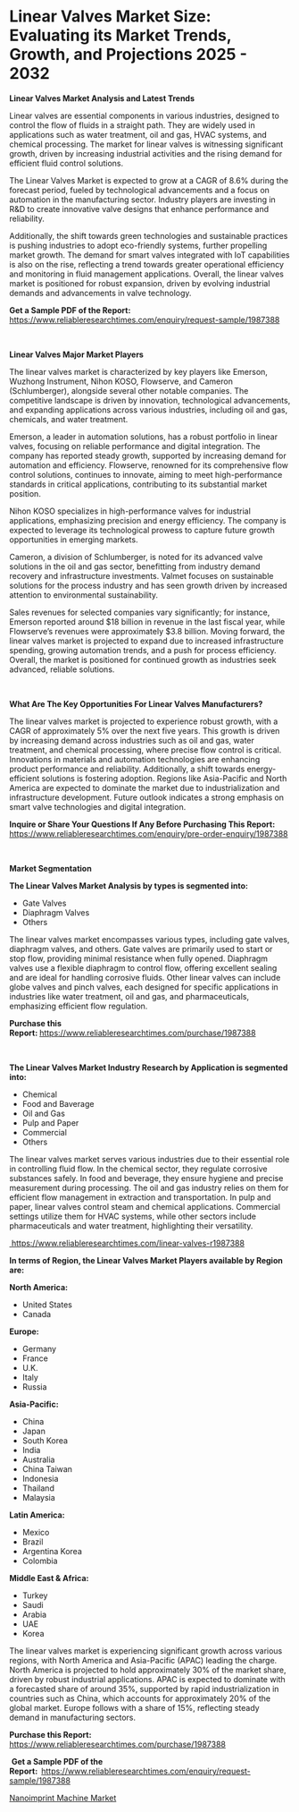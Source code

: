 <p><h1>Linear Valves Market Size: Evaluating its Market Trends, Growth, and Projections 2025 - 2032</h1></p><p><strong>Linear Valves Market Analysis and Latest Trends</strong></p>
<p><p>Linear valves are essential components in various industries, designed to control the flow of fluids in a straight path. They are widely used in applications such as water treatment, oil and gas, HVAC systems, and chemical processing. The market for linear valves is witnessing significant growth, driven by increasing industrial activities and the rising demand for efficient fluid control solutions. </p><p>The Linear Valves Market is expected to grow at a CAGR of 8.6% during the forecast period, fueled by technological advancements and a focus on automation in the manufacturing sector. Industry players are investing in R&D to create innovative valve designs that enhance performance and reliability. </p><p>Additionally, the shift towards green technologies and sustainable practices is pushing industries to adopt eco-friendly systems, further propelling market growth. The demand for smart valves integrated with IoT capabilities is also on the rise, reflecting a trend towards greater operational efficiency and monitoring in fluid management applications. Overall, the linear valves market is positioned for robust expansion, driven by evolving industrial demands and advancements in valve technology.</p></p>
<p><strong>Get a Sample PDF of the Report:&nbsp;</strong> <a href="https://www.reliableresearchtimes.com/enquiry/request-sample/1987388?utm_campaign=2384&utm_medium=2&utm_source=Github&utm_content=ia&utm_term=20022025&utm_id=linear-valves">https://www.reliableresearchtimes.com/enquiry/request-sample/1987388</a></p>
<p>&nbsp;</p>
<p><strong>Linear Valves Major Market Players</strong></p>
<p><p>The linear valves market is characterized by key players like Emerson, Wuzhong Instrument, Nihon KOSO, Flowserve, and Cameron (Schlumberger), alongside several other notable companies. The competitive landscape is driven by innovation, technological advancements, and expanding applications across various industries, including oil and gas, chemicals, and water treatment.</p><p>Emerson, a leader in automation solutions, has a robust portfolio in linear valves, focusing on reliable performance and digital integration. The company has reported steady growth, supported by increasing demand for automation and efficiency. Flowserve, renowned for its comprehensive flow control solutions, continues to innovate, aiming to meet high-performance standards in critical applications, contributing to its substantial market position.</p><p>Nihon KOSO specializes in high-performance valves for industrial applications, emphasizing precision and energy efficiency. The company is expected to leverage its technological prowess to capture future growth opportunities in emerging markets.</p><p>Cameron, a division of Schlumberger, is noted for its advanced valve solutions in the oil and gas sector, benefitting from industry demand recovery and infrastructure investments. Valmet focuses on sustainable solutions for the process industry and has seen growth driven by increased attention to environmental sustainability.</p><p>Sales revenues for selected companies vary significantly; for instance, Emerson reported around $18 billion in revenue in the last fiscal year, while Flowserve’s revenues were approximately $3.8 billion. Moving forward, the linear valves market is projected to expand due to increased infrastructure spending, growing automation trends, and a push for process efficiency. Overall, the market is positioned for continued growth as industries seek advanced, reliable solutions.</p></p>
<p>&nbsp;</p>
<p><strong>What Are The Key Opportunities For Linear Valves Manufacturers?</strong></p>
<p><p>The linear valves market is projected to experience robust growth, with a CAGR of approximately 5% over the next five years. This growth is driven by increasing demand across industries such as oil and gas, water treatment, and chemical processing, where precise flow control is critical. Innovations in materials and automation technologies are enhancing product performance and reliability. Additionally, a shift towards energy-efficient solutions is fostering adoption. Regions like Asia-Pacific and North America are expected to dominate the market due to industrialization and infrastructure development. Future outlook indicates a strong emphasis on smart valve technologies and digital integration.</p></p>
<p><strong>Inquire or Share Your Questions If Any Before Purchasing This Report:</strong> <a href="https://www.reliableresearchtimes.com/enquiry/pre-order-enquiry/1987388?utm_campaign=2384&utm_medium=2&utm_source=Github&utm_content=ia&utm_term=20022025&utm_id=linear-valves">https://www.reliableresearchtimes.com/enquiry/pre-order-enquiry/1987388</a></p>
<p>&nbsp;</p>
<p><strong>Market Segmentation</strong></p>
<p><strong>The Linear Valves Market Analysis by types is segmented into:</strong></p>
<p><ul><li>Gate Valves</li><li>Diaphragm Valves</li><li>Others</li></ul></p>
<p><p>The linear valves market encompasses various types, including gate valves, diaphragm valves, and others. Gate valves are primarily used to start or stop flow, providing minimal resistance when fully opened. Diaphragm valves use a flexible diaphragm to control flow, offering excellent sealing and are ideal for handling corrosive fluids. Other linear valves can include globe valves and pinch valves, each designed for specific applications in industries like water treatment, oil and gas, and pharmaceuticals, emphasizing efficient flow regulation.</p></p>
<p><strong>Purchase this Report:&nbsp;</strong><a href="https://www.reliableresearchtimes.com/purchase/1987388?utm_campaign=2384&utm_medium=2&utm_source=Github&utm_content=ia&utm_term=20022025&utm_id=linear-valves">https://www.reliableresearchtimes.com/purchase/1987388</a></p>
<p>&nbsp;</p>
<p><strong>The Linear Valves Market Industry Research by Application is segmented into:</strong></p>
<p><ul><li>Chemical</li><li>Food and Baverage</li><li>Oil and Gas</li><li>Pulp and Paper</li><li>Commercial</li><li>Others</li></ul></p>
<p><p>The linear valves market serves various industries due to their essential role in controlling fluid flow. In the chemical sector, they regulate corrosive substances safely. In food and beverage, they ensure hygiene and precise measurement during processing. The oil and gas industry relies on them for efficient flow management in extraction and transportation. In pulp and paper, linear valves control steam and chemical applications. Commercial settings utilize them for HVAC systems, while other sectors include pharmaceuticals and water treatment, highlighting their versatility.</p></p>
<p><a href="https://www.reliableresearchtimes.com/linear-valves-r1987388?utm_campaign=2384&utm_medium=2&utm_source=Github&utm_content=ia&utm_term=20022025&utm_id=linear-valves">&nbsp;https://www.reliableresearchtimes.com/linear-valves-r1987388</a></p>
<p><strong>In terms of Region, the Linear Valves Market Players available by Region are:</strong></p>
<p>
    <p> <strong> North America: </strong>
        <ul>
            <li>United States</li>
            <li>Canada</li>
        </ul>
        </p> 
    <p> <strong> Europe: </strong>
        <ul>
            <li>Germany</li>
            <li>France</li>
            <li>U.K.</li>
            <li>Italy</li>
            <li>Russia</li>
        </ul>
        </p> 
    <p> <strong> Asia-Pacific: </strong>
        <ul>
            <li>China</li>
            <li>Japan</li>
            <li>South Korea</li>
            <li>India</li>
            <li>Australia</li>
            <li>China Taiwan</li>
            <li>Indonesia</li>
            <li>Thailand</li>
            <li>Malaysia</li>
        </ul>
        </p> 
    <p> <strong> Latin America: </strong>
        <ul>
            <li>Mexico</li>
            <li>Brazil</li>
            <li>Argentina Korea</li>
            <li>Colombia</li>
        </ul>
        </p> 
    <p> <strong> Middle East & Africa: </strong>
        <ul>
            <li>Turkey</li>
            <li>Saudi</li>
            <li>Arabia</li>
            <li>UAE</li>
            <li>Korea</li>
        </ul>
    </p>
    </p>
<p><p>The linear valves market is experiencing significant growth across various regions, with North America and Asia-Pacific (APAC) leading the charge. North America is projected to hold approximately 30% of the market share, driven by robust industrial applications. APAC is expected to dominate with a forecasted share of around 35%, supported by rapid industrialization in countries such as China, which accounts for approximately 20% of the global market. Europe follows with a share of 15%, reflecting steady demand in manufacturing sectors.</p></p>
<p><strong>Purchase this Report: </strong><a href="https://www.reliableresearchtimes.com/purchase/1987388?utm_campaign=2384&utm_medium=2&utm_source=Github&utm_content=ia&utm_term=20022025&utm_id=linear-valves">https://www.reliableresearchtimes.com/purchase/1987388</a></p>
<p>&nbsp;<strong>Get a Sample PDF of the Report:&nbsp;&nbsp;</strong><a href="https://www.reliableresearchtimes.com/enquiry/request-sample/1987388?utm_campaign=2384&utm_medium=2&utm_source=Github&utm_content=ia&utm_term=20022025&utm_id=linear-valves">https://www.reliableresearchtimes.com/enquiry/request-sample/1987388</a></p>
<p><strong></strong></p>
<p><p><a href="https://github.com/alberthagorsuch/Market-Research-Report-List-1/blob/main/nanoimprint-machine-market.md?utm_campaign=2384&utm_medium=2&utm_source=Github&utm_content=ia&utm_term=20022025&utm_id=linear-valves">Nanoimprint Machine Market</a></p></p>
